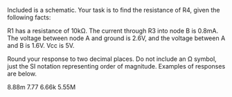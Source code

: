 Included is a schematic. Your task is to find the resistance of R4, given the following facts:

R1 has a resistance of 10kΩ.
The current through R3 into node B is 0.8mA.
The voltage between node A and ground is 2.6V, and the voltage between A and B is 1.6V.
Vcc is 5V.

Round your response to two decimal places. Do not include an Ω symbol, just the SI notation representing order of magnitude. Examples of responses are below.

8.88m
7.77
6.66k
5.55M
